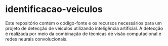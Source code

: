 # identificacao-veiculos
Este repositório contém o código-fonte e os recursos necessários para um projeto de detecção de veículos utilizando inteligência artificial. A detecção é realizada por meio da combinação de técnicas de visão computacional e redes neurais convolucionais.
